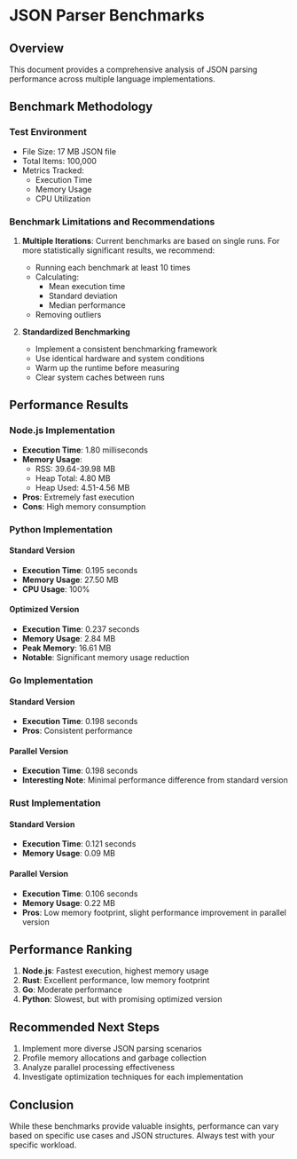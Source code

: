 # JSON Parser Benchmarks

## Overview
This document provides a comprehensive analysis of JSON parsing performance across multiple language implementations.

## Benchmark Methodology

### Test Environment
- File Size: 17 MB JSON file
- Total Items: 100,000
- Metrics Tracked:
  - Execution Time
  - Memory Usage
  - CPU Utilization

### Benchmark Limitations and Recommendations
1. **Multiple Iterations**: Current benchmarks are based on single runs. For more statistically significant results, we recommend:
   - Running each benchmark at least 10 times
   - Calculating:
     - Mean execution time
     - Standard deviation
     - Median performance
   - Removing outliers

2. **Standardized Benchmarking**
   - Implement a consistent benchmarking framework
   - Use identical hardware and system conditions
   - Warm up the runtime before measuring
   - Clear system caches between runs

## Performance Results

### Node.js Implementation
- **Execution Time**: 1.80 milliseconds
- **Memory Usage**: 
  - RSS: 39.64-39.98 MB
  - Heap Total: 4.80 MB
  - Heap Used: 4.51-4.56 MB
- **Pros**: Extremely fast execution
- **Cons**: High memory consumption

### Python Implementation
#### Standard Version
- **Execution Time**: 0.195 seconds
- **Memory Usage**: 27.50 MB
- **CPU Usage**: 100%

#### Optimized Version
- **Execution Time**: 0.237 seconds
- **Memory Usage**: 2.84 MB
- **Peak Memory**: 16.61 MB
- **Notable**: Significant memory usage reduction

### Go Implementation
#### Standard Version
- **Execution Time**: 0.198 seconds
- **Pros**: Consistent performance

#### Parallel Version
- **Execution Time**: 0.198 seconds
- **Interesting Note**: Minimal performance difference from standard version

### Rust Implementation
#### Standard Version
- **Execution Time**: 0.121 seconds
- **Memory Usage**: 0.09 MB

#### Parallel Version
- **Execution Time**: 0.106 seconds
- **Memory Usage**: 0.22 MB
- **Pros**: Low memory footprint, slight performance improvement in parallel version

## Performance Ranking
1. **Node.js**: Fastest execution, highest memory usage
2. **Rust**: Excellent performance, low memory footprint
3. **Go**: Moderate performance
4. **Python**: Slowest, but with promising optimized version

## Recommended Next Steps
1. Implement more diverse JSON parsing scenarios
2. Profile memory allocations and garbage collection
3. Analyze parallel processing effectiveness
4. Investigate optimization techniques for each implementation

## Conclusion
While these benchmarks provide valuable insights, performance can vary based on specific use cases and JSON structures. Always test with your specific workload.
